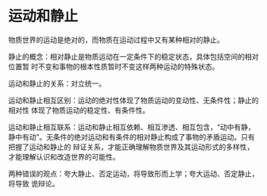 # 运动和静止

物质世界的运动是绝对的，而物质在运动过程中又有某种相对的静止。 

静止的概念：相对静止是物质运动在一定条件下的稳定状态，具体包括空间的相对位置暂 时不变和事物的根本性质暂时不变这样两种运动的特殊状态。

运动和静止的关系：对立统一。 

运动和静止相互区别：运动的绝对性体现了物质运动的变动性、无条件性；静止的相对性 体现了物质运动的稳定性、有条件性。

运动和静止相互联系：运动和静止相互依赖、相互渗透、相互包含，“动中有静，静中有动”。无条件的绝对运动和有条件的相对静止构成了事物的矛盾运动。只有把握了运动和静止的 辩证关系，才能正确理解物质世界及其运动形式的多样性，才能理解认识和改造世界的可能性。 

两种错误的观点：夸大静止、否定运动，将导致形而上学；夸大运动、否定静止，将导致 诡辩论。